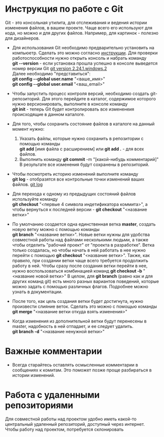 # Инструкция по работе с **Git**

Git - это консольная утилита, для отслеживания и ведения истории изменения файлов, в вашем проекте. Чаще всего его используют для кода, но можно и для других файлов. Например, для картинок - полезно для дизайнеров.

* Для использования Git необходимо предварительно установить на компьюетр. Сделать это можно согласно [инструкции](https://git-scm.com/book/ru/v2/%D0%92%D0%B2%D0%B5%D0%B4%D0%B5%D0%BD%D0%B8%D0%B5-%D0%A3%D1%81%D1%82%D0%B0%D0%BD%D0%BE%D0%B2%D0%BA%D0%B0-Git). Для проверки работоспособности нужно открыть консоль и набрать команду  
**git --version** - если установка прошла успешно в консоле выведется номер версии Git [git version 2.24.1.windows.2](/version.jpg)  
Далее необходимо "представиться":  
**git config --global user.name** "<ваше_имя>"  
**git config --global user.email** "<ваш_email>"  

* Чтобы запустить процесс контроля версий, необходимо создать git-репозиторий. Для этого перейдите в каталог, содержимое которого нужно версионировать, выполните в консоле команду  
**git init** - теперь Git будет контролировать все измененеия происходящие в данном каталоге.
* Для того, чтобы сохранить состояние файлов в каталоге на данный момент нужно:  
    1.  Указать файлы, которые нужно сохранить в репозитории с помощью команды  
    **git add** [имя файла с расширением] или **git add .** - для всех файлов.  
    2. Выполнить команду **git commit** -m "[какой-нибудь комментарий]"
В результате все изменения будут сохранены в репозиторий.
* Чтобы посмотреть историю изменений выполните команду  
**git log** - отобразятся все контрольные точки изменений ваших файлов. [git log](log.jpg)  
* Для перехода к одному из предыдущих состояний файлов используйте команду  
**git checkout** "<первые 4 символа индетификатора коммита>", а чтобы вернуться к последней версии - **git checkout** "<название ветки>"
* По умолчанию создается одна единственная ветка **master**, создать новую ветку можно с помощью команды  
**git branch** "<название ветки>". Новые ветки нужны для удобства совместной работы над файлами несколькими людьми, а также чтобы отделить "рабочий проект" от "проекта в разработке". Ветка только создалась, но чтобы начать в ней работать в нее нужно перейти с помощью **git checkout** "<название ветки>". Также, как правило, при создании ветки чаще всего требуется продолжить работу в ней. Чтобы сразу после создания ветки перейти в нее, нужно воспользоваться комбинацией команд **git checkout -b** "<название новой ветки>" В целом, для **git branch** (равно как и для других команд git) есть много разных вариантов поведений, которые можно задать с помощью различных флагов. Подробнее можно узнать в документации.
      
* После того, как цель создания ветки будет достигнута, нужно произвести слияние веток. Сделать это можно с помощью  команды **git merge** "<название ветки откуда взять изменения>"  
* Когда изменения из дополнительной ветки будут перенесены в master, надобность в ней отпадает, и ее следует удалить.  
**git branch -d** "<название ненужной ветки>"  

# Важные комментарии #
* Всегда старайтесь оставлять осмысленные комментарии в сообщениях к  комитам. Это поможет позже проще разбираться в истории изменений.
  
# Работа с удаленными репозиториями #  
Для совместной работы над проектом удобно иметь какой-то центральный удаленный репозиторий, доступный через интернет.
Чтобы работу над проектом, потребуется склонировать 